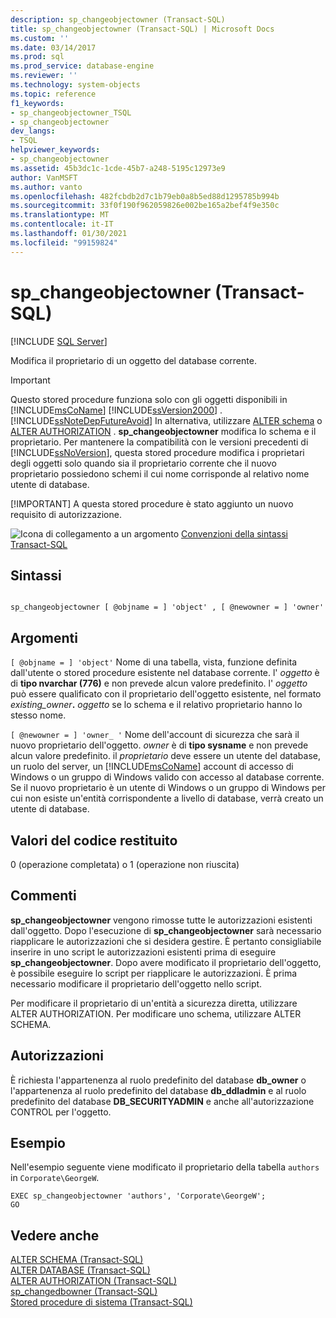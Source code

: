 ```yaml
---
description: sp_changeobjectowner (Transact-SQL)
title: sp_changeobjectowner (Transact-SQL) | Microsoft Docs
ms.custom: ''
ms.date: 03/14/2017
ms.prod: sql
ms.prod_service: database-engine
ms.reviewer: ''
ms.technology: system-objects
ms.topic: reference
f1_keywords:
- sp_changeobjectowner_TSQL
- sp_changeobjectowner
dev_langs:
- TSQL
helpviewer_keywords:
- sp_changeobjectowner
ms.assetid: 45b3dc1c-1cde-45b7-a248-5195c12973e9
author: VanMSFT
ms.author: vanto
ms.openlocfilehash: 482fcbdb2d7c1b79eb0a8b5ed88d1295785b994b
ms.sourcegitcommit: 33f0f190f962059826e002be165a2bef4f9e350c
ms.translationtype: MT
ms.contentlocale: it-IT
ms.lasthandoff: 01/30/2021
ms.locfileid: "99159824"
---
```

# <a name="sp_changeobjectowner-transact-sql"></a>sp_changeobjectowner (Transact-SQL)
[!INCLUDE [SQL Server](../../includes/applies-to-version/sqlserver.md)]

  Modifica il proprietario di un oggetto del database corrente.  
  
> [!IMPORTANT]
>  Questo stored procedure funziona solo con gli oggetti disponibili in [!INCLUDE[msCoName](../../includes/msconame-md.md)] [!INCLUDE[ssVersion2000](../../includes/ssversion2000-md.md)] . [!INCLUDE[ssNoteDepFutureAvoid](../../includes/ssnotedepfutureavoid-md.md)] In alternativa, utilizzare [ALTER schema](../../t-sql/statements/alter-schema-transact-sql.md) o [ALTER AUTHORIZATION](../../t-sql/statements/alter-authorization-transact-sql.md) . **sp_changeobjectowner** modifica lo schema e il proprietario. Per mantenere la compatibilità con le versioni precedenti di [!INCLUDE[ssNoVersion](../../includes/ssnoversion-md.md)], questa stored procedure modifica i proprietari degli oggetti solo quando sia il proprietario corrente che il nuovo proprietario possiedono schemi il cui nome corrisponde al relativo nome utente di database.  
> 
> [!IMPORTANT]
>  A questa stored procedure è stato aggiunto un nuovo requisito di autorizzazione.  
  
 ![Icona di collegamento a un argomento](../../database-engine/configure-windows/media/topic-link.gif "Icona di collegamento a un argomento") [Convenzioni della sintassi Transact-SQL](../../t-sql/language-elements/transact-sql-syntax-conventions-transact-sql.md)  
  
## <a name="syntax"></a>Sintassi  
  
```  
  
sp_changeobjectowner [ @objname = ] 'object' , [ @newowner = ] 'owner'  
```  
  
## <a name="arguments"></a>Argomenti  
`[ @objname = ] 'object'` Nome di una tabella, vista, funzione definita dall'utente o stored procedure esistente nel database corrente. l' *oggetto* è di **tipo nvarchar (776)** e non prevede alcun valore predefinito. l' *oggetto* può essere qualificato con il proprietario dell'oggetto esistente, nel formato _existing_owner_**.** _oggetto_ se lo schema e il relativo proprietario hanno lo stesso nome.  
  
`[ @newowner = ] 'owner_ '` Nome dell'account di sicurezza che sarà il nuovo proprietario dell'oggetto. *owner* è di **tipo sysname** e non prevede alcun valore predefinito. il *proprietario* deve essere un utente del database, un ruolo del server, un [!INCLUDE[msCoName](../../includes/msconame-md.md)] account di accesso di Windows o un gruppo di Windows valido con accesso al database corrente. Se il nuovo proprietario è un utente di Windows o un gruppo di Windows per cui non esiste un'entità corrispondente a livello di database, verrà creato un utente di database.  
  
## <a name="return-code-values"></a>Valori del codice restituito  
 0 (operazione completata) o 1 (operazione non riuscita)  
  
## <a name="remarks"></a>Commenti  
 **sp_changeobjectowner** vengono rimosse tutte le autorizzazioni esistenti dall'oggetto. Dopo l'esecuzione di **sp_changeobjectowner** sarà necessario riapplicare le autorizzazioni che si desidera gestire. È pertanto consigliabile inserire in uno script le autorizzazioni esistenti prima di eseguire **sp_changeobjectowner**. Dopo avere modificato il proprietario dell'oggetto, è possibile eseguire lo script per riapplicare le autorizzazioni. È prima necessario modificare il proprietario dell'oggetto nello script.  
  
 Per modificare il proprietario di un'entità a sicurezza diretta, utilizzare ALTER AUTHORIZATION. Per modificare uno schema, utilizzare ALTER SCHEMA.  
  
## <a name="permissions"></a>Autorizzazioni  
 È richiesta l'appartenenza al ruolo predefinito del database **db_owner** o l'appartenenza al ruolo predefinito del database **db_ddladmin** e al ruolo predefinito del database **DB_SECURITYADMIN** e anche all'autorizzazione CONTROL per l'oggetto.  
  
## <a name="examples"></a>Esempio  
 Nell'esempio seguente viene modificato il proprietario della tabella `authors` in `Corporate\GeorgeW`.  
  
```  
EXEC sp_changeobjectowner 'authors', 'Corporate\GeorgeW';  
GO  
```  
  
## <a name="see-also"></a>Vedere anche  
 [ALTER SCHEMA &#40;Transact-SQL&#41;](../../t-sql/statements/alter-schema-transact-sql.md)   
 [ALTER DATABASE &#40;Transact-SQL&#41;](../../t-sql/statements/alter-database-transact-sql.md)   
 [ALTER AUTHORIZATION &#40;Transact-SQL&#41;](../../t-sql/statements/alter-authorization-transact-sql.md)   
 [sp_changedbowner &#40;Transact-SQL&#41;](../../relational-databases/system-stored-procedures/sp-changedbowner-transact-sql.md)   
 [Stored procedure di sistema &#40;Transact-SQL&#41;](../../relational-databases/system-stored-procedures/system-stored-procedures-transact-sql.md)  
  
  
